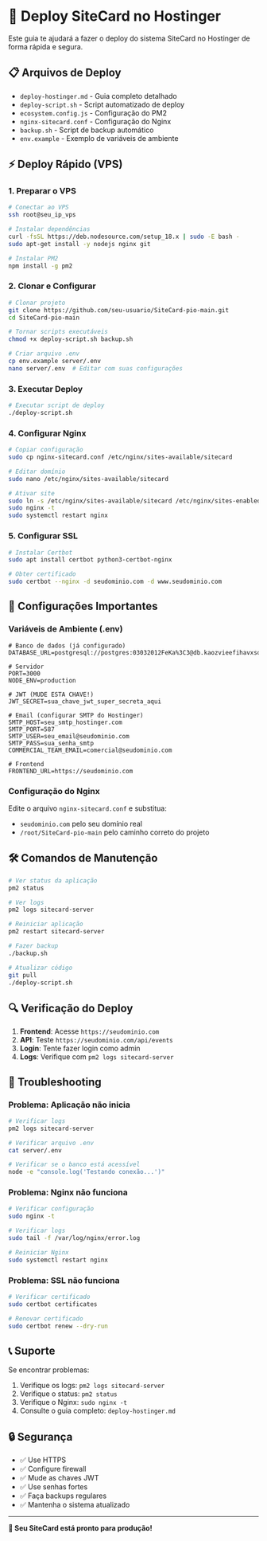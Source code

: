 # 🚀 Deploy SiteCard no Hostinger

Este guia te ajudará a fazer o deploy do sistema SiteCard no Hostinger de forma rápida e segura.

## 📋 Arquivos de Deploy

- `deploy-hostinger.md` - Guia completo detalhado
- `deploy-script.sh` - Script automatizado de deploy
- `ecosystem.config.js` - Configuração do PM2
- `nginx-sitecard.conf` - Configuração do Nginx
- `backup.sh` - Script de backup automático
- `env.example` - Exemplo de variáveis de ambiente

## ⚡ Deploy Rápido (VPS)

### 1. Preparar o VPS

```bash
# Conectar ao VPS
ssh root@seu_ip_vps

# Instalar dependências
curl -fsSL https://deb.nodesource.com/setup_18.x | sudo -E bash -
sudo apt-get install -y nodejs nginx git

# Instalar PM2
npm install -g pm2
```

### 2. Clonar e Configurar

```bash
# Clonar projeto
git clone https://github.com/seu-usuario/SiteCard-pio-main.git
cd SiteCard-pio-main

# Tornar scripts executáveis
chmod +x deploy-script.sh backup.sh

# Criar arquivo .env
cp env.example server/.env
nano server/.env  # Editar com suas configurações
```

### 3. Executar Deploy

```bash
# Executar script de deploy
./deploy-script.sh
```

### 4. Configurar Nginx

```bash
# Copiar configuração
sudo cp nginx-sitecard.conf /etc/nginx/sites-available/sitecard

# Editar domínio
sudo nano /etc/nginx/sites-available/sitecard

# Ativar site
sudo ln -s /etc/nginx/sites-available/sitecard /etc/nginx/sites-enabled/
sudo nginx -t
sudo systemctl restart nginx
```

### 5. Configurar SSL

```bash
# Instalar Certbot
sudo apt install certbot python3-certbot-nginx

# Obter certificado
sudo certbot --nginx -d seudominio.com -d www.seudominio.com
```

## 🔧 Configurações Importantes

### Variáveis de Ambiente (.env)

```env
# Banco de dados (já configurado)
DATABASE_URL=postgresql://postgres:03032012FeKa%3C3@db.kaozvieefihavxsowfak.supabase.co:5432/postgres

# Servidor
PORT=3000
NODE_ENV=production

# JWT (MUDE ESTA CHAVE!)
JWT_SECRET=sua_chave_jwt_super_secreta_aqui

# Email (configurar SMTP do Hostinger)
SMTP_HOST=seu_smtp_hostinger.com
SMTP_PORT=587
SMTP_USER=seu_email@seudominio.com
SMTP_PASS=sua_senha_smtp
COMMERCIAL_TEAM_EMAIL=comercial@seudominio.com

# Frontend
FRONTEND_URL=https://seudominio.com
```

### Configuração do Nginx

Edite o arquivo `nginx-sitecard.conf` e substitua:
- `seudominio.com` pelo seu domínio real
- `/root/SiteCard-pio-main` pelo caminho correto do projeto

## 🛠️ Comandos de Manutenção

```bash
# Ver status da aplicação
pm2 status

# Ver logs
pm2 logs sitecard-server

# Reiniciar aplicação
pm2 restart sitecard-server

# Fazer backup
./backup.sh

# Atualizar código
git pull
./deploy-script.sh
```

## 🔍 Verificação do Deploy

1. **Frontend**: Acesse `https://seudominio.com`
2. **API**: Teste `https://seudominio.com/api/events`
3. **Login**: Tente fazer login como admin
4. **Logs**: Verifique com `pm2 logs sitecard-server`

## 🚨 Troubleshooting

### Problema: Aplicação não inicia
```bash
# Verificar logs
pm2 logs sitecard-server

# Verificar arquivo .env
cat server/.env

# Verificar se o banco está acessível
node -e "console.log('Testando conexão...')"
```

### Problema: Nginx não funciona
```bash
# Verificar configuração
sudo nginx -t

# Verificar logs
sudo tail -f /var/log/nginx/error.log

# Reiniciar Nginx
sudo systemctl restart nginx
```

### Problema: SSL não funciona
```bash
# Verificar certificado
sudo certbot certificates

# Renovar certificado
sudo certbot renew --dry-run
```

## 📞 Suporte

Se encontrar problemas:

1. Verifique os logs: `pm2 logs sitecard-server`
2. Verifique o status: `pm2 status`
3. Verifique o Nginx: `sudo nginx -t`
4. Consulte o guia completo: `deploy-hostinger.md`

## 🔒 Segurança

- ✅ Use HTTPS
- ✅ Configure firewall
- ✅ Mude as chaves JWT
- ✅ Use senhas fortes
- ✅ Faça backups regulares
- ✅ Mantenha o sistema atualizado

---

**🎉 Seu SiteCard está pronto para produção!** 